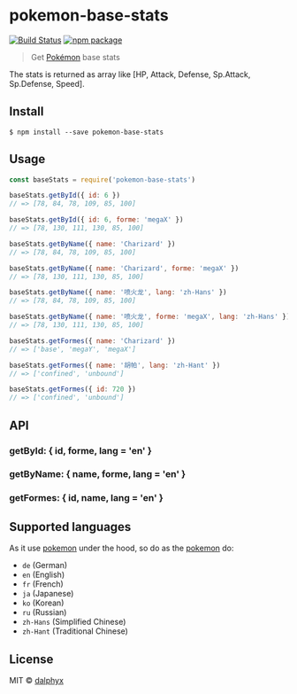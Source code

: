 # pokemon-base-stats

[![Build Status](https://travis-ci.org/dalphyx/pokemon-base-stats.svg?branch=master)](https://travis-ci.org/dalphyx/pokemon-base-stats) [![npm package](https://img.shields.io/npm/v/pokemon-base-stats.svg)](https://www.npmjs.com/package/pokemon-base-stats)

> Get [Pokémon](https://en.wikipedia.org/wiki/Pok%C3%A9mon) base stats

The stats is returned as array like [HP, Attack, Defense, Sp.Attack, Sp.Defense, Speed].



## Install

```
$ npm install --save pokemon-base-stats
```



## Usage

```js
const baseStats = require('pokemon-base-stats')

baseStats.getById({ id: 6 })
// => [78, 84, 78, 109, 85, 100]

baseStats.getById({ id: 6, forme: 'megaX' })
// => [78, 130, 111, 130, 85, 100]

baseStats.getByName({ name: 'Charizard' })
// => [78, 84, 78, 109, 85, 100]

baseStats.getByName({ name: 'Charizard', forme: 'megaX' })
// => [78, 130, 111, 130, 85, 100]

baseStats.getByName({ name: '喷火龙', lang: 'zh-Hans' })
// => [78, 84, 78, 109, 85, 100]

baseStats.getByName({ name: '喷火龙', forme: 'megaX', lang: 'zh-Hans' })
// => [78, 130, 111, 130, 85, 100]

baseStats.getFormes({ name: 'Charizard' })
// => ['base', 'megaY', 'megaX']

baseStats.getFormes({ name: '胡帕', lang: 'zh-Hant' })
// => ['confined', 'unbound']

baseStats.getFormes({ id: 720 })
// => ['confined', 'unbound']
```


## API

### getById: { id, forme, lang = 'en' }

### getByName: { name, forme, lang = 'en' }

### getFormes: { id, name, lang = 'en' }


## Supported languages

As it use [pokemon](https://github.com/sindresorhus/pokemon) under the hood, so do as the [pokemon](https://github.com/sindresorhus/pokemon) do:

- `de` (German)
- `en` (English)
- `fr` (French)
- `ja` (Japanese)
- `ko` (Korean)
- `ru` (Russian)
- `zh-Hans` (Simplified Chinese)
- `zh-Hant` (Traditional Chinese)

## License

MIT © [dalphyx](https://github.com/dalphyx)





